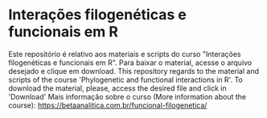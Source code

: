 # Interações filogenéticas e funcionais em R 

Este repositório é relativo aos materiais e scripts do curso "Interações filogenéticas e funcionais em R". Para baixar o material, acesse o arquivo desejado e clique em download. 
This repository regards to the material and scripts of the course 'Phylogenetic and functional interactions in R'. To download the material, please, access the desired file and click in 'Download'
Mais informação sobre o curso (More information about the course): https://betaanalitica.com.br/funcional-filogenetica/
